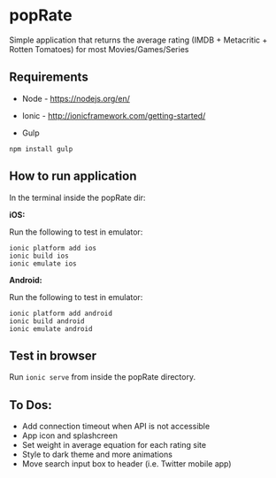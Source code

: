 # popRate

Simple application that returns the average rating (IMDB + Metacritic + Rotten Tomatoes) for most Movies/Games/Series

## Requirements

* Node - https://nodejs.org/en/
* Ionic - http://ionicframework.com/getting-started/

* Gulp
```
npm install gulp
```

## How to run application

In the terminal inside the popRate dir:

**iOS:**

Run the following to test in emulator:

```
ionic platform add ios
ionic build ios
ionic emulate ios
```

**Android:**

Run the following to test in emulator:

```
ionic platform add android 
ionic build android
ionic emulate android
```

## Test in browser

Run `ionic serve` from inside the popRate directory.

## To Dos:

* Add connection timeout when API is not accessible 
* App icon and splashcreen
* Set weight in average equation for each rating site
* Style to dark theme and more animations
* Move search input box to header (i.e. Twitter mobile app)

